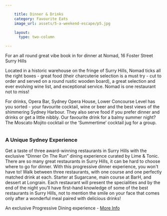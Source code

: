 ```yaml
---

    title: Dinner & Drinks
    category: Favourite Eats
    image_url: assets/5-a-weekend-escape/p5.jpg

    layout:
      type: two-column

---
```


For an all round great vibe book in for dinner at Nomad, 16 Foster Street Surry Hills

Located in a historic warehouse on the fringe of Surry Hills, Nomad ticks all the right boxes - great food (their charcuterie selection is a must try - cut to order and served on a round rustic wooden board), a great selection and ever evolving wine list, and exceptional service. Nomad is one restaurant not to miss!

For drinks, Opera Bar, Sydney Opera House, Lower Concourse Level has you sorted - your favourite cocktail, wine or beer and the best views of the shimmering Sydney Harbour. They also serve food if you prefer dinner and drinks or get a little nibbly. Our favourite drink for a balmy summer night? The Moscato Mojito cocktail or the ‘Summertime’ cocktail jug for a group.

<img src="/holiday/assets/5-a-weekend-escape/p5-1.jpg" alt="">

<h3>A Unique Sydney Experience</h3>

Get a taste of three award-winning restaurants in Surry Hills with the exclusive “Dinner On The Run” dining experience curated by Lime & Tonic. There are so many great restaurants in Surry Hills, it can be hard to choose where to go for dinner. With this progressive dinner experience, you won't have to! Walk between three restaurants, with one course and one perfectly matched drink at each. Starter at Sugarcane, main course at BarH, and dessert at Longrain. Each restaurant will present the specialities and by the end of the night you’ll have first-hand knowledge of some of the best restaurants in Surry Hills, not to mention the smile on your face that comes only after a wonderful meal paired with delicious drinks!

An exclusive Progressive Dining experience - <a href="http://www.limeandtonic.com/sydney/en/experiences/543/walking-dinner-sydney" target="_blank">More Info</a>
